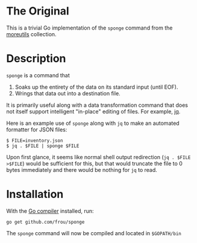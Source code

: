 # The Original

This is a trivial Go implementation of the `sponge` command from the [moreutils](https://joeyh.name/code/moreutils/) collection.

# Description

`sponge` is a command that

1. Soaks up the entirety of the data on its standard input (until EOF).
2. Wrings that data out into a destination file.

It is primarily useful along with a data transformation command that does not itself support intelligent "in-place" editing of files. For example, [jq](https://stedolan.github.io/jq/).

Here is an example use of `sponge` along with `jq` to make an automated formatter for JSON files:

    $ FILE=inventory.json
    $ jq . $FILE | sponge $FILE

Upon first glance, it seems like normal shell output redirection (`jq . $FILE >$FILE`) would be sufficient for this, but that would truncate the file to 0 bytes immediately and there would be nothing for `jq` to read.

# Installation

With the [Go compiler](https://golang.org/dl/) installed, run:

`go get github.com/frou/sponge`

The `sponge` command will now be compiled and located in `$GOPATH/bin`
